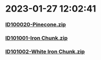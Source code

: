 # 2023-01-27 12:02:41

### [ID100020-Pinecone.zip](https://raw.githubusercontent.com/Sam5440/Genshin_Impact_Teleport_Files/main/Genshin_Impact_Teleport/AutoGeneratePoint/Points%28Raw%29%5Bcn-en-ru%5D/en-us/Item/ID35718-Level_Tower_Moon_01/ID100020-Pinecone.zip)

### [ID101001-Iron Chunk.zip](https://raw.githubusercontent.com/Sam5440/Genshin_Impact_Teleport_Files/main/Genshin_Impact_Teleport/AutoGeneratePoint/Points%28Raw%29%5Bcn-en-ru%5D/en-us/Item/ID35718-Level_Tower_Moon_01/ID101001-Iron%20Chunk.zip)

### [ID101002-White Iron Chunk.zip](https://raw.githubusercontent.com/Sam5440/Genshin_Impact_Teleport_Files/main/Genshin_Impact_Teleport/AutoGeneratePoint/Points%28Raw%29%5Bcn-en-ru%5D/en-us/Item/ID35718-Level_Tower_Moon_01/ID101002-White%20Iron%20Chunk.zip)

